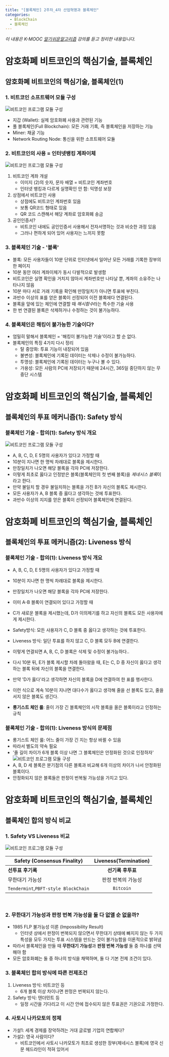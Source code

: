 ```yaml
---
title: "[블록체인] 2주차_4차 산업혁명과 블록체인"
categories:
  - BlockChain
  - 블록체인
---
```

*이 내용은 K-MOOC [알기쉬운알고리즘] 강의를 듣고 정리한 내용입니다.*
<br>

# 암호화폐 비트코인의 핵심기술, 블록체인
## 암호화폐 비트코인의 핵심기술, 블록체인(1)

### 1. 비트코인 소프트웨어 모듈 구성
![비트코인 프로그램 모듈 구성](..\assets\블록체인프로그램모듈.PNG)<br>

- 지갑 (Wallet): 실제 암호화폐 사용과 관련된 기능
- 풀 블록체인(Full Blockchain): 모든 거래 기록, 즉 블록체인을 저장하는 기능
- Miner: 채굴 기능
- Network Routing Node: 통신을 위한 소프트웨어 모듈

### 2. 비트코인의 사용 = 인터넷뱅킹 계좌이체
![비트코인 프로그램 모듈 구성](..\assets\비트코인사용.PNG)<br>

1. 비트코인 계좌 개설
    - 이미지 (2)의 숫자, 문자 배열 = 비트코인 계좌번호
    - 인터넷 뱅킹과 다르게 실명확인 안 함: 익명성 보장
2. 상점에서 비트코인 사용
    - 상점에도 비트코인 계좌번호 있음
    - 보통 QR코드 형태로 있음
    - QR 코드 스캔해서 해당 계좌로 암호화폐 송금
3. 공인인증서?
    - 비트코인 내에도 공인인증서 사용해서 전자서명하는 것과 비슷한 과정 있음
    - 그러나 편하게 되어 있어 사용자는 느끼지 못함<br>

### 3. 블록체인 기술 - '블록'
- 블록: 모든 사용자들이 10분 단위로 인터넷에서 일어난 모든 거래를 기록한 장부의 한 페이지
- 10분 동안 여러 계좌이체가 동시 다발적으로 발생함
- 비트코인은 실명 확인을 거치지 않아서 계좌번호만 나타날 뿐, 계좌의 소유주는 나타나지 않음
- 10분 마다 서로 거래 기록을 확인해 만장일치가 아니면 투표에 부친다.
- 과반수 이상의 표를 얻은 블록이 선정되어 이전 블록에다 연결된다.
- 블록을 앞에 있는 체인에 연결할 때 <em>해시함수</em>라는 특수한 기술 사용
- 한 번 연결된 블록은 삭제하거나 수정하는 것이 불가능하다.<br>

### 4. 블록체인은 해킹이 불가능한 기술이다?
- 엄밀히 말해서 블록체인 = '해킹이 불가능한 기술'이라고 할 순 없다.
- 블록체인의 특징 4가지 다시 정리
    - 탈 중앙화: 투표 기능이 내장되어 있음
    - 불변성: 블록체인에 기록된 데이터는 삭제나 수정이 불가능하다.
    - 투명성: 블록체인에 기록된 데이터는 누구나 볼 수 있다.
    - 가용성: 모든 사람의 PC에 저장되기 때문에 24시간, 365일 중단하지 않는 무중단 시스템<br>


# 암호화폐 비트코인의 핵심기술, 블록체인
## 블록체인의 투표 메커니즘(1): Safety 방식
### 블록체인 기술 - 합의(1): Safety 방식 개요
![비트코인 프로그램 모듈 구성](..\assets\블록체인_safety.PNG)<br>
- A, B, C, D, E 5명의 사용자가 있다고 가정할 때
- 10분이 지나면 한 명씩 차례대로 블록을 제시한다.
- 만장일치가 나오면 해당 블록을 각자 PC에 저장한다.
- 이렇게 최초로 옳다고 인정받은 블록(블록체인의 첫 번째 블록)을 <em>제네시스 블록</em>이라고 한다.<br>
- 만약 불일치 할 경우 불일치하는 블록을 가진 B가 자신의 블록도 제시한다.
- 모든 사용자가 A, B 블록 중 옳다고 생각하는 것에 투표한다.
- 과반수 이상의 지지를 얻은 블록이 선정되어 블록체인에 연결된다.<br>


# 암호화폐 비트코인의 핵심기술, 블록체인
## 블록체인의 투표 메커니즘(2): Liveness 방식
### 블록체인 기술 - 합의(1): Liveness 방식 개요
- A, B, C, D, E 5명의 사용자가 있다고 가정할 때
- 10분이 지나면 한 명씩 차례대로 블록을 제시한다.
- 만장일치가 나오면 해당 블록을 각자 PC에 저장한다.<br>

- 이미 A-B 블록이 연결되어 있다고 가정할 때
- C가 새로운 블록을 제시했는데, D가 이의제기를 하고 자신의 블록도 모든 사용자에게 제시한다.
- Safety방식: 모든 사용자가 C, D 블록 중 옳다고 생각하는 것에 투표한다.
- Liveness 방식: 일단 투표를 하지 않고 C, D 블록 모두 B에 연결한다.
- 이렇게 연결되면 A, B, C, D 블록은 삭제 및 수정이 불가능하다..<br>

- 다시 10분 뒤, E가 블록 제시할 차례 돌아왔을 때, E는 C, D 중 자신이 옳다고 생각하는 블록 뒤에 자신의 블록을 연결한다.
- 만약 'D가 옳다'라고 생각하면 자신의 블록을 D에 연결하여 한 표를 행사한다.
- 이런 식으로 계속 10분이 지나면 대다수가 옳다고 생각해 줄을 선 블록도 있고, 줄을 서지 않은 블록도 생긴다.
- <strong>롱기스트 체인 룰</strong>: 줄이 가장 긴 블록체인의 시작 블록을 올은 블록이라고 인정하는 규칙<br>

### 블록체인 기술 - 합의(1): Liveness 방식의 문제점
- 롱기스트 체인 룰: 어느 줄이 가장 긴 지는 항상 바뀔 수 있음
- 따라서 별도의 약속 필요
- '줄 길이 차이가 6개 블록 이상 나면 그 블록체인은 안정화된 것으로 인정하자'<br>
![비트코인 프로그램 모듈 구성](..\assets\블록체인_liveness_안정화.PNG)<br>
- A, B, D 세 블록은 분기점의 다른 블록과 비교해 6개 이상의 차이가 나서 안정화된 블록이다.
- 안정화되지 않은 블록들은 판정이 번복될 가능성을 가지고 있다.<br>


# 암호화폐 비트코인의 핵심기술, 블록체인
## 블록체인 합의 방식 비교
### 1. Safety VS Liveness 비교
![비트코인 프로그램 모듈 구성](..\assets\블록체인합의방식비교.PNG)<br>

| Safety (Consensus Finality) | Liveness(Termination) |
|---|:---:|
| **선투표 후기록** | **선기록 후투표** | 
| 무한대기 가능성 | 판정 번복의 가능성 | 
| `Tendermint`,`PBFT-style BlockChain` | `Bitcoin` |  
<br>


### 2. 무한대기 가능성과 판정 번복 가능성을 둘 다 없앨 순 없을까?
- 1985 FLP 불가능성 이론 (Impossibility Result)
    - 인터넷 상에서 판정이 번복되지 않으면서 무한대기 상태에 빠지지 않는 두 가지 특성을 모두 가지는 투표 시스템을 만드는 것이 불가능함을 이론적으로 밝혀냄
- 따라서 블록체인을 만들 때 **무한대기 가능성**과 **판정 번복 가능성** 둘 중 하나를 선택해야 함
- 모든 암호화폐는 둘 중 하나의 방식을 채택하며, 둘 다 기본 전제 조건이 있다.<br>

### 3. 블록체인 합의 방식에 따른 전제조건
1. Liveness 방식: 비트코인 등
    - 6개 블록 이상 차이나면 판정은 번복되지 않는다.
2. Safety 방식: 텐더민트 등
    - 일정 시간을 기다리고 이 시간 안에 접수되지 않은 투표권은 기권으로 가정한다.<br>

### 4. 사토시 나카모토의 정체
- 가설1: 세계 경제를 장악하려는 거대 글로벌 기업의 연합체다?
- 가설2: 영국 사람이다?
    - 비트코인에서 사토시 나카모토가 최초로 생성한 장부(제네시스 블록)에 영국 신문 헤드라인이 적혀 있어서<br>






[알기쉬운알고리즘]: http://www.kmooc.kr/courses/course-v1:SJCU+SJCU01+2019_2/courseware/145ba5714d1246c1b65fe1b081d52db0/e1af1659e74343579fe5727acdfcfbc7/?child=last